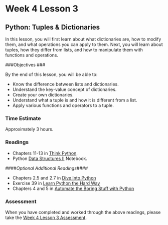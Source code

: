# Week 4 Lesson 3 #
## Python: Tuples & Dictionaries ##

In this lesson, you will first learn about what dictionaries are, how to
modify them, and what operations you can apply to them. Next, you will
learn about tuples, how they differ from lists, and how to manipulate
them with functions and operations.


###Objectives ###

By the end of this lesson, you will be able to:

- Know the difference between lists and dictionaries.
- Understand the key-value concept of dictionaries.
- Create your own dictionaries.
- Understand what a tuple is and how it is different from a list.
- Apply various functions and operators to a tuple.

### Time Estimate ###

Approximately 3 hours.

### Readings ####

- Chapters 11-13 in [Think Python](http://greenteapress.com/thinkpython2/html/index.html).
- Python [Data Structures II](notebooks/pydatastructures2.ipynb) Notebook.

####*Optional Additional Readings*####

- Chapters 2.5 and 2.7 in [Dive Into Python](http://www.diveintopython3.net/index.html)
- Exercise 39 in [Learn Python the Hard Way](http://proquest.safaribooksonline.com.proxy2.library.illinois.edu/book/programming/python/9780133124316)
- Chapters 4 and 5 in [Automate the Boring Stuff with Python](http://proquest.safaribooksonline.com.proxy2.library.illinois.edu/book/programming/python/9781457189906)

### Assessment ###

When you have completed and worked through the above readings, please take the [Week 4 Lesson 3 Assessment](https://learn.illinois.edu/mod/quiz/view.php?id=1682666).
